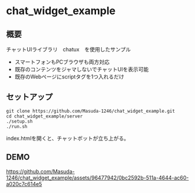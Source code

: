 # chat_widget_example

## 概要
チャットUIライブラリ　chatux　を使用したサンプル
- スマートフォンもPCブラウザも両方対応
- 既存のコンテンツをジャマしないでチャットUIを表示可能
- 既存のWebページにscriptタグを1つ入れるだけ

## セットアップ
```
git clone https://github.com/Masuda-1246/chat_widget_example.git
cd chat_widget_example/server
./setup.sh
./run.sh
```
index.htmlを開くと、チャットボットが立ち上がる。

## DEMO
https://github.com/Masuda-1246/chat_widget_example/assets/96477942/0bc2592b-511a-4644-ac60-a020c7c614e5

